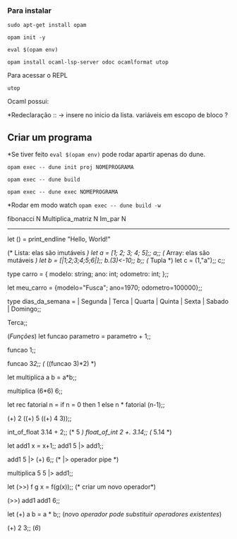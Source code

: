 ### Para instalar 

```
sudo apt-get install opam
```


```
opam init -y
```
```
eval $(opam env)
```
```
opam install ocaml-lsp-server odoc ocamlformat utop
```

Para acessar o REPL
```
utop
```


Ocaml possui:

*Redeclaração
:: -> insere no inicio da lista.
variáveis em escopo de bloco ?


## Criar um programa

*Se tiver feito `eval $(opam env)` pode rodar apartir apenas do dune.

```opam exec -- dune init proj NOMEPROGRAMA```

```opam exec -- dune build```

```opam exec -- dune exec NOMEPROGRAMA```

*Rodar em modo watch
```opam exec -- dune build -w```



fibonacci N
Multiplica_matriz N
Im_par N 


___________________________


let () = print_endline "Hello, World!"



(* Lista: elas são imutáveis *)
let a = [1; 2; 3; 4; 5];;
a;;
(* Array: elas são mutáveis *)
let b = [|1;2;3;4;5;6|];;
b.(3)<-10;;
b;;
(* Tupla *)
let c = (1,"a");;
c;;

type carro = {
  modelo: string;
  ano: int;
  odometro: int;
};;

let meu_carro = {modelo="Fusca"; ano=1970; odometro=100000};;



type dias_da_semana = 
| Segunda
| Terca
| Quarta
| Quinta
| Sexta
| Sabado
| Domingo;;

Terca;;


(*Funções*)
let funcao parametro = parametro + 1;;

funcao 1;;

funcao 3*2;;  (*          ((funcao 3)*2)        *)

let multiplica a b = a*b;;

multiplica (6*6) 6;;

let rec fatorial n = 
  if n = 0 then 1
  else n * fatorial (n-1);;

(+) 2 ((+) 5 ((+) 4 3));;

int_of_float 3.14 + 2;;  (* 5 *)
float_of_int 2 +. 3.14;;  (* 5.14 *)

let add1 x = x+1;;
add1 5 |> add1;;

add1 5 |> (+) 6;;  (*       |>  operador pipe *)

multiplica 5 5 |> add1;;

let (>>)  f g x = f(g(x));;  (* criar um novo operador*)

(>>) add1 add1 6;;  

let (+) a b = a * b;;    (*novo operador pode substituir operadores existentes*)

(+) 2 3;; (*6*)
